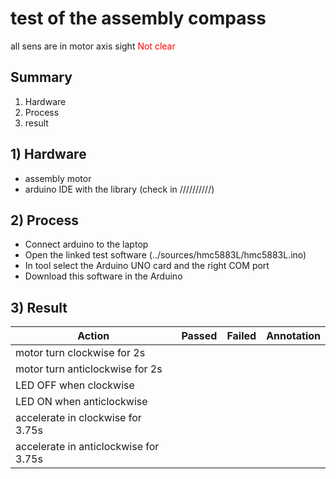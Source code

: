# test of the assembly compass

all sens are in motor axis sight <span style="color:red">Not clear</span>

## Summary
1. Hardware
2. Process
3. result

## 1) Hardware
- assembly motor
- arduino IDE with the library (check in //////////)

## 2) Process
- Connect arduino to the laptop
- Open the linked test software (../sources/hmc5883L/hmc5883L.ino)
- In tool select the Arduino UNO card and the right COM port
- Download this software in the Arduino


## 3) Result

| Action|Passed|Failed|Annotation|
|-|-|-|-|
| motor turn clockwise for 2s||||
| motor turn anticlockwise for 2s||||
| LED OFF when clockwise||||
| LED ON when anticlockwise||||
| accelerate in clockwise for 3.75s||||
| accelerate in anticlockwise for 3.75s||||